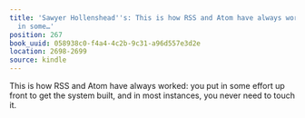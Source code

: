 ```yaml
---
title: 'Sawyer Hollenshead''s: This is how RSS and Atom have always worked: you put
  in some…'
position: 267
book_uuid: 058938c0-f4a4-4c2b-9c31-a96d557e3d2e
location: 2698-2699
source: kindle
---
```


This is how RSS and Atom have always worked: you put in some effort up front to get the system built, and in most instances, you never need to touch it.